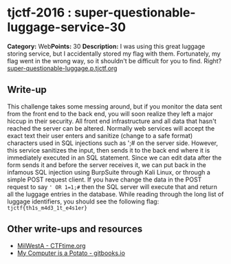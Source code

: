 # tjctf-2016 : super-questionable-luggage-service-30

**Category:** Web**Points:** 30
**Description:** I was using this great luggage storing service, but I accidentally stored my flag with them. Fortunately, my flag went in the wrong way, so it shouldn't be difficult for you to find. Right? [super-questionable-luggage.p.tjctf.org](http://super-questionable-luggage.p.tjctf.org)

## Write-up

This challenge takes some messing around, but if you monitor the data sent from the front end to the back end, you will soon realize they left a major hiccup in their security. All front end infrastructure and all data that hasn't reached the server can be altered. Normally web services will accept the exact text their user enters and sanitize (change to a safe format) characters used in SQL injections such as ';# on the server side. However, this service sanitizes the input, then sends it to the back end where it is immediately executed in an SQL statement. Since we can edit data after the form sends it and before the server receives it, we can put back in the infamous SQL injection using BurpSuite through Kali Linux, or through a simple POST request client. If you have change the data in the POST request to say `' OR 1=1;#` then the SQL server will execute that and return all the luggage entries in the database. While reading through the long list of luggage identifiers, you should see the following flag: `tjctf{th1s_m4d3_1t_e4s1er}`

## Other write-ups and resources

* [MilWestA - CTFtime.org](https://ctftime.org/writeup/3457)
* [My Computer is a Potato - gitbooks.io](https://bobacadodl.gitbooks.io/tjctf-2016-writeups/content/super_questionable_luggage_service_30_pts.html)
